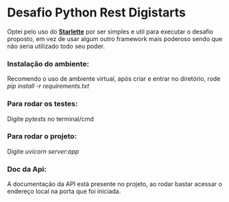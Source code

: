 # Desafio Python Rest Digistarts

Optei pelo uso do **[Starlette](https://www.starlette.io/)** por ser simples e util para executar o desafio proposto, em vez de usar algum outro framework mais poderoso sendo que não seria utilizado todo seu poder.

### Instalação do ambiente:

Recomendo o uso de ambiente virtual, após criar e entrar no diretório, rode *pip install -r requirements.txt*

### Para rodar os testes:

Digite *pytests* no terminal/cmd


### Para rodar o projeto:

Digite *uvicorn server:app*


### Doc da Api:

A documentação da API está presente no projeto, ao rodar bastar acessar o endereço local na porta que foi iniciada.
